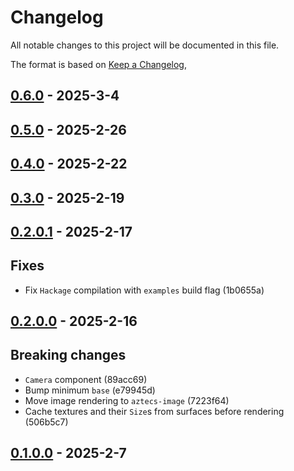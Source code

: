 # Changelog

All notable changes to this project will be documented in this file.

The format is based on [Keep a Changelog](https://keepachangelog.com/en/1.0.0/),

## [0.6.0](https://github.com/aztecs-hs/aztecs-sdl/compare/aztecs-sdl-v0.5.0..aztecs-sdl-v0.6.0) - 2025-3-4

## [0.5.0](https://github.com/aztecs-hs/aztecs-sdl/compare/aztecs-sdl-v0.4.0..aztecs-sdl-v0.5.0) - 2025-2-26

## [0.4.0](https://github.com/aztecs-hs/aztecs-sdl/compare/aztecs-sdl-v0.4.0) - 2025-2-22

## [0.3.0](https://github.com/aztecs-hs/aztecs/compare/aztecs-sdl-v0.2.0.1..aztecs-sdl-v0.3.0) - 2025-2-19

## [0.2.0.1](https://github.com/aztecs-hs/aztecs/compare/aztecs-sdl-v0.2.0.0..aztecs-sdl-v0.2.0.1) - 2025-2-17

## Fixes

- Fix `Hackage` compilation with `examples` build flag (1b0655a)

## [0.2.0.0](https://github.com/aztecs-hs/aztecs/compare/aztecs-sdl-v0.1.0.0..aztecs-sdl-v0.2.0.0) - 2025-2-16

## Breaking changes

- `Camera` component (89acc69)
- Bump minimum `base` (e79945d)
- Move image rendering to `aztecs-image` (7223f64)
- Cache textures and their `Size`s from surfaces before rendering (506b5c7)

## [0.1.0.0](https://github.com/aztecs-hs/aztecs/compare/aztecs-sdl-v0.1.0.0) - 2025-2-7
